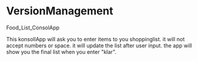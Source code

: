 # VersionManagement
Food_List_ConsolApp

This konsollApp will ask you to enter items to you shoppinglist.
it will not accept numbers or space.
it will update the list after user input.
the app will show you the final list when you enter "klar".
